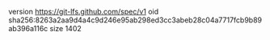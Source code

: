 version https://git-lfs.github.com/spec/v1
oid sha256:8263a2aa9d4a4c9d246e95ab298ed3cc3abeb28c04a7717fcb9b89ab396a116c
size 1402
